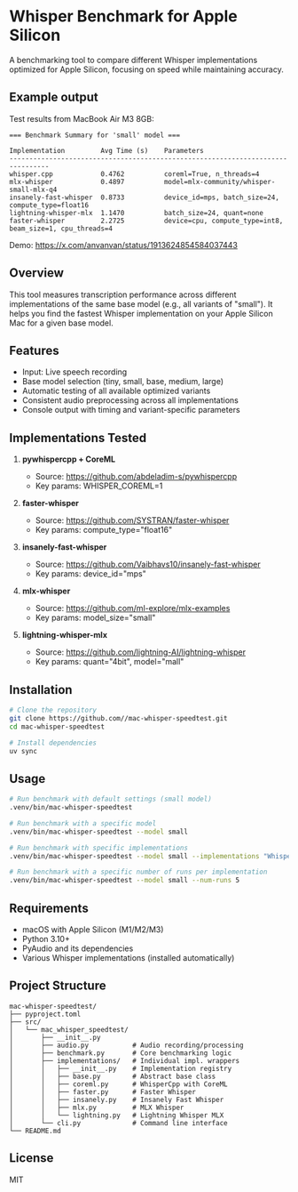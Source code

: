 # Whisper Benchmark for Apple Silicon

A benchmarking tool to compare different Whisper implementations optimized for Apple Silicon, focusing on speed while maintaining accuracy.

## Example output
Test results from MacBook Air M3 8GB:
```
=== Benchmark Summary for 'small' model ===

Implementation         Avg Time (s)    Parameters
--------------------------------------------------------------------------------
whisper.cpp            0.4762          coreml=True, n_threads=4
mlx-whisper            0.4897          model=mlx-community/whisper-small-mlx-q4
insanely-fast-whisper  0.8733          device_id=mps, batch_size=24, compute_type=float16
lightning-whisper-mlx  1.1470          batch_size=24, quant=none
faster-whisper         2.2725          device=cpu, compute_type=int8, beam_size=1, cpu_threads=4
```
Demo: https://x.com/anvanvan/status/1913624854584037443

## Overview

This tool measures transcription performance across different implementations of the same base model (e.g., all variants of "small"). It helps you find the fastest Whisper implementation on your Apple Silicon Mac for a given base model.

## Features

- Input: Live speech recording
- Base model selection (tiny, small, base, medium, large)
- Automatic testing of all available optimized variants
- Consistent audio preprocessing across all implementations
- Console output with timing and variant-specific parameters

## Implementations Tested

1. **pywhispercpp + CoreML**

   - Source: https://github.com/abdeladim-s/pywhispercpp
   - Key params: WHISPER_COREML=1

2. **faster-whisper**

   - Source: https://github.com/SYSTRAN/faster-whisper
   - Key params: compute_type="float16"

3. **insanely-fast-whisper**

   - Source: https://github.com/Vaibhavs10/insanely-fast-whisper
   - Key params: device_id="mps"

4. **mlx-whisper**

   - Source: https://github.com/ml-explore/mlx-examples
   - Key params: model_size="small"

5. **lightning-whisper-mlx**
   - Source: https://github.com/lightning-AI/lightning-whisper
   - Key params: quant="4bit", model="mall"

## Installation

```bash
# Clone the repository
git clone https://github.com//mac-whisper-speedtest.git
cd mac-whisper-speedtest

# Install dependencies
uv sync
```

## Usage

```bash
# Run benchmark with default settings (small model)
.venv/bin/mac-whisper-speedtest

# Run benchmark with a specific model
.venv/bin/mac-whisper-speedtest --model small

# Run benchmark with specific implementations
.venv/bin/mac-whisper-speedtest --model small --implementations "WhisperCppCoreMLImplementation,LightningWhisperMLXImplementation"

# Run benchmark with a specific number of runs per implementation
.venv/bin/mac-whisper-speedtest --model small --num-runs 5
```

## Requirements

- macOS with Apple Silicon (M1/M2/M3)
- Python 3.10+
- PyAudio and its dependencies
- Various Whisper implementations (installed automatically)

## Project Structure

```
mac-whisper-speedtest/
├── pyproject.toml
├── src/
│   └── mac_whisper_speedtest/
│       ├── __init__.py
│       ├── audio.py           # Audio recording/processing
│       ├── benchmark.py       # Core benchmarking logic
│       ├── implementations/   # Individual impl. wrappers
│       │   ├── __init__.py    # Implementation registry
│       │   ├── base.py        # Abstract base class
│       │   ├── coreml.py      # WhisperCpp with CoreML
│       │   ├── faster.py      # Faster Whisper
│       │   ├── insanely.py    # Insanely Fast Whisper
│       │   ├── mlx.py         # MLX Whisper
│       │   └── lightning.py   # Lightning Whisper MLX
│       └── cli.py             # Command line interface
└── README.md
```

## License

MIT
